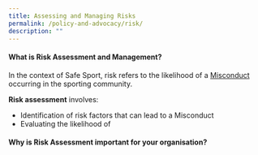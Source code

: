 ```yaml
---
title: Assessing and Managing Risks
permalink: /policy-and-advocacy/risk/
description: ""
---
```

#### What is Risk Assessment and Management?

In the context of Safe Sport, risk refers to the likelihood of a [Misconduct](www.safesport.sg/safe-sport-programme/unified-code) occurring in the sporting community. 

**Risk assessment** involves:
* Identification of risk factors that can lead to a Misconduct
* Evaluating the likelihood of 

#### Why is Risk Assessment important for your organisation?